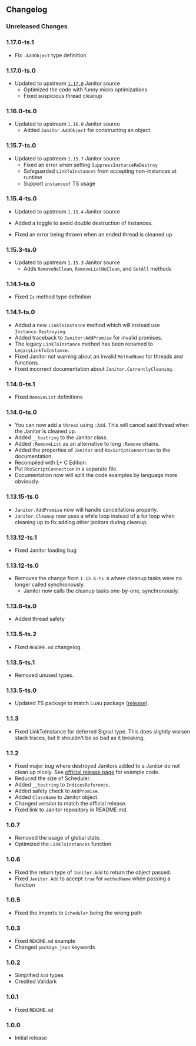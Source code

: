 ## Changelog

### Unreleased Changes

### 1.17.0-ts.1
- Fix `.AddObject` type definition

### 1.17.0-ts.0

- Updated to upstream [`1.17.0`](https://github.com/howmanysmall/Janitor/releases/tag/v1.17.0) Janitor source
  - Optimized the code with funny micro optimizations
  - Fixed suspicious thread cleanup

### 1.16.0-ts.0

- Updated to upstream `1.16.0` Janitor source
  - Added `Janitor.AddObject` for constructing an object.

### 1.15.7-ts.0

- Updated to upstream `1.15.7` Janitor source
  - Fixed an error when setting `SuppressInstanceReDestroy`
  - Safeguarded `LinkToInstances` from accepting non-instances at runtime
  - Support `instanceof` TS usage

### 1.15.4-ts.0

- Updated to upstream `1.15.4` Janitor source

- Added a toggle to avoid double destruction of instances.
- Fixed an error being thrown when an ended thread is cleaned up.

### 1.15.3-ts.0

- Updated to upstream `1.15.3` Janitor source
  - Adds `RemoveNoClean`, `RemoveListNoClean`, and `GetAll` methods

### 1.14.1-ts.0

- Fixed `Is` method type definition

### 1.14.1-ts.0

- Added a new `LinkToInstance` method which will instead use `Instance.Destroying`.
- Added traceback to `Janitor:AddPromise` for invalid promises.
- The legacy `LinkToInstance` method has been renamed to `LegacyLinkToInstance`.
- Fixed Janitor not warning about an invalid `MethodName` for threads and functions.
- Fixed incorrect documentation about `Janitor.CurrentlyCleaning`.

### 1.14.0-ts.1

- Fixed `RemoveList` definitions

### 1.14.0-ts.0

- You can now add a `thread` using `:Add`. This will cancel said thread when the Janitor is cleaned up.
- Added `__tostring` to the Janitor class.
- Added `:RemoveList` as an alternative to long `:Remove` chains.
- Added the properties of `Janitor` and `RbxScriptConnection` to the documentation.
- Recompiled with L+ C Edition.
- Put `RbxScriptConnection` in a separate file.
- Documentation now will split the code examples by language more obviously.

### 1.13.15-ts.0

- `Janitor.AddPromise` now will handle cancellations properly.
- `Janitor.Cleanup` now uses a while loop instead of a for loop when cleaning up to fix adding other janitors during cleanup.

### 1.13.12-ts.1

- Fixed Janitor loading bug

### 1.13.12-ts.0

- Removes the change from `1.13.6-ts.0` where cleanup tasks were no longer called synchronously.
  - Janitor now calls the cleanup tasks one-by-one, synchronously.

### 1.13.6-ts.0

- Added thread safety

### 1.13.5-ts.2

- Fixed `README.md` changelog.

### 1.13.5-ts.1

- Removed unused types.

### 1.13.5-ts.0

- Updated TS package to match Luau package ([release](https://github.com/howmanysmall/Janitor/releases/tag/1.13.5)).

### 1.1.3

- Fixed LinkToInstance for deferred Signal type. This does slightly worsen stack traces, but it shouldn't be as bad as it breaking.

### 1.1.2

- Fixed major bug where destroyed Janitors added to a Janitor do not clean up nicely. See [official release page](https://github.com/howmanysmall/Janitor/releases/tag/1.1.2) for example code.
- Reduced the size of Scheduler.
- Added `__tostring` to `IndicesReference`.
- Added safety check to `AddPromise`.
- Added `ClassName` to Janitor object.
- Changed version to match the official release.
- Fixed link to Janitor repository in README.md.

### 1.0.7

- Removed the usage of global state.
- Optimized the `LinkToInstances` function.

### 1.0.6

- Fixed the return type of `Janitor.Add` to return the object passed.
- Fixed `Janitor.Add` to accept `true` for `methodName` when passing a function

### 1.0.5

- Fixed the imports to `Scheduler` being the wrong path

### 1.0.3

- Fixed `README.md` example
- Changed `package.json` keywords

### 1.0.2

- Simplified `Add` types
- Credited Validark

### 1.0.1

- Fixed `README.md`

### 1.0.0

- Initial release
